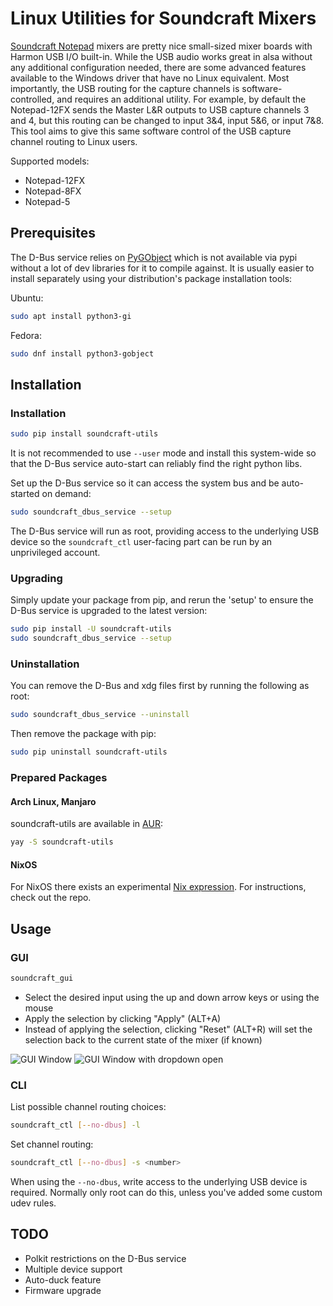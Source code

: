 Linux Utilities for Soundcraft Mixers
=====================================

[Soundcraft Notepad](https://www.soundcraft.com/en/product_families/notepad-series)
mixers are pretty nice small-sized mixer boards with Harmon USB I/O built-in.
While the USB audio works great in alsa without any additional configuration
needed, there are some advanced features available to the Windows driver that
have no Linux equivalent.  Most importantly, the USB routing for the capture
channels is software-controlled, and requires an additional utility.  For
example, by default the Notepad-12FX sends the Master L&R outputs to USB
capture channels 3 and 4, but this routing can be changed to input 3&4, input
5&6, or input 7&8.  This tool aims to give this same software control of the
USB capture channel routing to Linux users.

Supported models:
- Notepad-12FX
- Notepad-8FX
- Notepad-5

Prerequisites
-------------

The D-Bus service relies on [PyGObject](https://pygobject.readthedocs.io/en/latest/index.html)
which is not available via pypi without a lot of dev libraries for
it to compile against.  It is usually easier to install separately
using your distribution's package installation tools:

Ubuntu:
```bash
sudo apt install python3-gi
```

Fedora:
```bash
sudo dnf install python3-gobject
```

Installation
------------

### Installation

```bash
sudo pip install soundcraft-utils
```

It is not recommended to use `--user` mode and install this
system-wide so that the D-Bus service auto-start can reliably find the
right python libs.

Set up the D-Bus service so it can access the system bus and be
auto-started on demand:

```bash
sudo soundcraft_dbus_service --setup
```

The D-Bus service will run as root, providing access to the underlying
USB device so the `soundcraft_ctl` user-facing part can be run by an
unprivileged account.

### Upgrading

Simply update your package from pip, and rerun the 'setup' to ensure
the D-Bus service is upgraded to the latest version:

```bash
sudo pip install -U soundcraft-utils
sudo soundcraft_dbus_service --setup
```


### Uninstallation

You can remove the D-Bus and xdg files first by running the following as root:

```bash
sudo soundcraft_dbus_service --uninstall
```

Then remove the package with pip:

```bash
sudo pip uninstall soundcraft-utils
```

### Prepared Packages

#### Arch Linux, Manjaro
soundcraft-utils are available in [AUR](https://aur.archlinux.org/packages/soundcraft-utils/): 

```bash
yay -S soundcraft-utils
```

#### NixOS
For NixOS there exists an experimental
[Nix expression](https://github.com/pakettiale/soundcraft-utils-nixos).
For instructions, check out the repo.

Usage
-----

### GUI

```bash
soundcraft_gui
```

- Select the desired input using the up and down arrow keys or using the mouse
- Apply the selection by clicking "Apply" (ALT+A)
- Instead of applying the selection, clicking "Reset" (ALT+R) will set the
  selection back to the current state of the mixer (if known)

![GUI Window](gui-screenshot.png)
![GUI Window with dropdown open](gui-screenshot-with-dropdown.png)

### CLI

List possible channel routing choices:

```bash
soundcraft_ctl [--no-dbus] -l
```

Set channel routing:

```bash
soundcraft_ctl [--no-dbus] -s <number>
```

When using the `--no-dbus`, write access to the underlying USB device is
required. Normally only root can do this, unless you've added some custom
udev rules.

TODO
----

- Polkit restrictions on the D-Bus service
- Multiple device support
- Auto-duck feature
- Firmware upgrade
